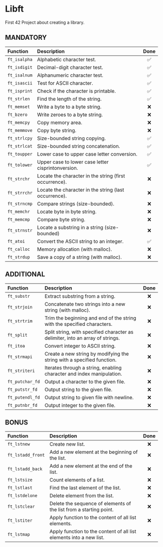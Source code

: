 # Libft
First 42 Project about creating a library.

## MANDATORY

| Function | Description | Done |
| :- | :- | :-: |
| `ft_isalpha` | Alphabetic character test. | ✅ |
| `ft_isdigit` | Decimal-digit character test. | ✅ |
| `ft_isalnum` | Alphanumeric character test. | ✅ |
| `ft_isascii` | Test for ASCII character. | ✅ |
| `ft_isprint` | Check if the character is printable. | ✅ |
| `ft_strlen`   | Find the length of the string. | ✅ |
| `ft_memset`  | Write a byte to a byte string. | ❌ |
| `ft_bzero`   | Write zeroes to a byte string. | ❌ |
| `ft_memcpy`  | Copy memory area. | ❌ |
| `ft_memmove` | Copy byte string. | ❌ |
| `ft_strlcpy`  | Size-bounded string copying. | ✅ |
| `ft_strlcat`  | Size-bounded string concatenation. | ✅ |
| `ft_toupper` | Lower case to upper case letter conversion. | ✅ |
| `ft_tolower` | Upper case to lower case letter cisprintonversion. | ✅ |
| `ft_strchr`   | Locate the character in the string (first occurrence). | ❌ |
| `ft_strrchr`  | Locate the character in the string (last occurrence). | ❌ |
| `ft_strncmp`  | Compare strings (size-bounded). | ❌ |
| `ft_memchr`  | Locate byte in byte string. | ❌ |
| `ft_memcmp`  | Compare byte string. | ❌ |
| `ft_strnstr`  | Locate a substring in a string (size-bounded) | ❌ |
| `ft_atoi` | Convert the ASCII string to an integer. | ✅ |
| `ft_calloc`  | Memory allocation (with malloc). | ❌ |
| `ft_strdup`  | Save a copy of a string (with malloc). | ❌ |


## ADDITIONAL

| Function | Description | Done |
| :- | :- | :-: |
| `ft_substr`   | Extract substring from a string. | ❌ |
| `ft_strjoin`  | Concatenate two strings into a new string (with malloc). | ❌ |
| `ft_strtrim`  | Trim the beginning and end of the string with the specified characters. | ❌ |
| `ft_split`    | Split string, with specified character as delimiter, into an array of strings. | ❌ |
| `ft_itoa` | Convert integer to ASCII string. | ❌ |
| `ft_strmapi`  | Create a new string by modifying the string with a specified function. | ❌ |
| `ft_striteri` | Iterates through a string, enabling character and index manipulation. | ❌ |
| `ft_putchar_fd` | Output a character to the given file. | ❌ |
| `ft_putstr_fd`  | Output string to the given file. | ❌ |
| `ft_putendl_fd` | Output string to given file with newline. | ❌ |
| `ft_putnbr_fd`  | Output integer to the given file. | ❌ |


## BONUS

| Function | Description | Done |
| :- | :- | :-: |
| `ft_lstnew`       | Create new list. | ❌ |
| `ft_lstadd_front` | Add a new element at the beginning of the list. | ❌ |
| `ft_lstadd_back`  | Add a new element at the end of the list. | ❌ |
| `ft_lstsize`      | Count elements of a list. | ❌ |
| `ft_lstlast`      | Find the last element of the list. | ❌ |
| `ft_lstdelone`    | Delete element from the list. | ❌ |
| `ft_lstclear`     | Delete the sequence of elements of the list from a starting point. | ❌ |
| `ft_lstiter`      | Apply function to the content of all list elements. | ❌ |
| `ft_lstmap`       | Apply function to the content of all list elements into a new list. | ❌ |
